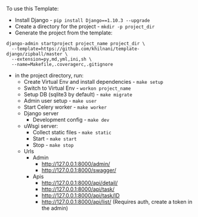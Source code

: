 
To use this Template:

- Install Django - `pip install Django==1.10.3 --upgrade`
- Create a directory for the project - `mkdir -p project_dir`
- Generate the project from the template:
```
django-admin startproject project_name project_dir \
  --template=https://github.com/khilnani/template-django/zipball/master \
  --extension=py,md,yml,ini,sh \
  --name=Makefile,.coveragerc,.gitignore
```
- in the project directory, run:
  - Create Virtual Env and install dependencies - `make setup`
  - Switch to Virtual Env - `workon project_name`
  - Setup DB (sqlite3 by default) - `make migrate`
  - Admin user setup - `make user`
  - Start Celery worker - `make worker`
  - Django server
    - Development config - `make dev`
  - uWsgi server:
    - Collect static files - `make static`
    - Start - `make start`
    - Stop - `make stop`
  - Urls
    - Admin
      - http://127.0.0.1:8000/admin/
      - http://127.0.0.1:8000/swagger/
    - Apis
      - http://127.0.0.1:8000/api/detail/
      - http://127.0.0.1:8000/api/task/
      - http://127.0.0.1:8000/api/task/ID
      - http://127.0.0.1:8000/api/list/ (Requires auth, create a token in the admin)
